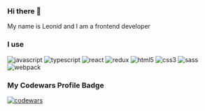 ### Hi there 👋
My name is Leonid and I am a frontend developer

### I use
![javascript](https://img.shields.io/badge/javascript-%23f7e018?style=for-the-badge&logo=javascript&logoColor=white)
![typescript](https://img.shields.io/badge/typescript-%232d79c7?style=for-the-badge&logo=typescript&logoColor=white)
![react](https://img.shields.io/badge/react-%2361dbfb?style=for-the-badge&logo=react&logoColor=white)
![redux](https://img.shields.io/badge/redux-%237747bc?style=for-the-badge&logo=redux&logoColor=white)
![html5](https://img.shields.io/badge/html5-%23ff6600?style=for-the-badge&logo=html5&logoColor=white)
![css3](https://img.shields.io/badge/css3-%232465f1?style=for-the-badge&logo=css3&logoColor=white)
![sass](https://img.shields.io/badge/sass-%23ce679a?style=for-the-badge&logo=sass&logoColor=white)
![webpack](https://img.shields.io/badge/webpack-%235299C8?style=for-the-badge&logo=webpack&logoColor=white)

### My Codewars Profile Badge

[![codewars](https://www.codewars.com/users/zil130/badges/large)](https://www.codewars.com/users/zil130)
